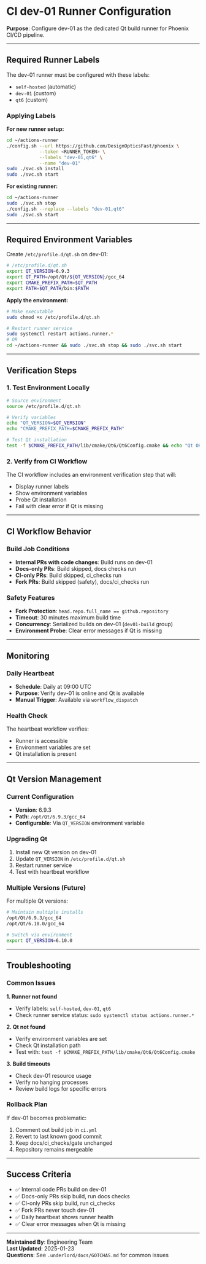 # CI dev-01 Runner Configuration

**Purpose**: Configure dev-01 as the dedicated Qt build runner for Phoenix CI/CD pipeline.

---

## **Required Runner Labels**

The dev-01 runner must be configured with these labels:
- `self-hosted` (automatic)
- `dev-01` (custom)
- `qt6` (custom)

### **Applying Labels**

**For new runner setup:**
```bash
cd ~/actions-runner
./config.sh --url https://github.com/DesignOpticsFast/phoenix \
            --token <RUNNER_TOKEN> \
            --labels "dev-01,qt6" \
            --name "dev-01"
sudo ./svc.sh install
sudo ./svc.sh start
```

**For existing runner:**
```bash
cd ~/actions-runner
sudo ./svc.sh stop
./config.sh --replace --labels "dev-01,qt6"
sudo ./svc.sh start
```

---

## **Required Environment Variables**

Create `/etc/profile.d/qt.sh` on dev-01:

```bash
# /etc/profile.d/qt.sh
export QT_VERSION=6.9.3
export QT_PATH=/opt/Qt/${QT_VERSION}/gcc_64
export CMAKE_PREFIX_PATH=$QT_PATH
export PATH=$QT_PATH/bin:$PATH
```

**Apply the environment:**
```bash
# Make executable
sudo chmod +x /etc/profile.d/qt.sh

# Restart runner service
sudo systemctl restart actions.runner.*
# OR
cd ~/actions-runner && sudo ./svc.sh stop && sudo ./svc.sh start
```

---

## **Verification Steps**

### **1. Test Environment Locally**
```bash
# Source environment
source /etc/profile.d/qt.sh

# Verify variables
echo "QT_VERSION=$QT_VERSION"
echo "CMAKE_PREFIX_PATH=$CMAKE_PREFIX_PATH"

# Test Qt installation
test -f $CMAKE_PREFIX_PATH/lib/cmake/Qt6/Qt6Config.cmake && echo "Qt OK" || echo "Qt MISSING"
```

### **2. Verify from CI Workflow**
The CI workflow includes an environment verification step that will:
- Display runner labels
- Show environment variables
- Probe Qt installation
- Fail with clear error if Qt is missing

---

## **CI Workflow Behavior**

### **Build Job Conditions**
- **Internal PRs with code changes**: Build runs on dev-01
- **Docs-only PRs**: Build skipped, docs checks run
- **CI-only PRs**: Build skipped, ci_checks run
- **Fork PRs**: Build skipped (safety), docs/ci_checks run

### **Safety Features**
- **Fork Protection**: `head.repo.full_name == github.repository`
- **Timeout**: 30 minutes maximum build time
- **Concurrency**: Serialized builds on dev-01 (`dev01-build` group)
- **Environment Probe**: Clear error messages if Qt is missing

---

## **Monitoring**

### **Daily Heartbeat**
- **Schedule**: Daily at 09:00 UTC
- **Purpose**: Verify dev-01 is online and Qt is available
- **Manual Trigger**: Available via `workflow_dispatch`

### **Health Check**
The heartbeat workflow verifies:
- Runner is accessible
- Environment variables are set
- Qt installation is present

---

## **Qt Version Management**

### **Current Configuration**
- **Version**: 6.9.3
- **Path**: `/opt/Qt/6.9.3/gcc_64`
- **Configurable**: Via `QT_VERSION` environment variable

### **Upgrading Qt**
1. Install new Qt version on dev-01
2. Update `QT_VERSION` in `/etc/profile.d/qt.sh`
3. Restart runner service
4. Test with heartbeat workflow

### **Multiple Versions (Future)**
For multiple Qt versions:
```bash
# Maintain multiple installs
/opt/Qt/6.9.3/gcc_64
/opt/Qt/6.10.0/gcc_64

# Switch via environment
export QT_VERSION=6.10.0
```

---

## **Troubleshooting**

### **Common Issues**

**1. Runner not found**
- Verify labels: `self-hosted`, `dev-01`, `qt6`
- Check runner service status: `sudo systemctl status actions.runner.*`

**2. Qt not found**
- Verify environment variables are set
- Check Qt installation path
- Test with: `test -f $CMAKE_PREFIX_PATH/lib/cmake/Qt6/Qt6Config.cmake`

**3. Build timeouts**
- Check dev-01 resource usage
- Verify no hanging processes
- Review build logs for specific errors

### **Rollback Plan**
If dev-01 becomes problematic:
1. Comment out build job in `ci.yml`
2. Revert to last known good commit
3. Keep docs/ci_checks/gate unchanged
4. Repository remains mergeable

---

## **Success Criteria**

- ✅ Internal code PRs build on dev-01
- ✅ Docs-only PRs skip build, run docs checks
- ✅ CI-only PRs skip build, run ci_checks
- ✅ Fork PRs never touch dev-01
- ✅ Daily heartbeat shows runner health
- ✅ Clear error messages when Qt is missing

---

**Maintained By**: Engineering Team  
**Last Updated**: 2025-01-23  
**Questions**: See `.underlord/docs/GOTCHAS.md` for common issues
